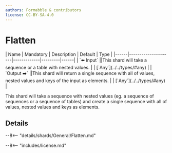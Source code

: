 ```yaml
---
authors: Formabble & contributors
license: CC-BY-SA-4.0
---
```



# Flatten

<div class="sh-parameters" markdown="1">
| Name | Mandatory | Description | Default | Type |
|------|---------------------|-------------|---------|------|
| `⬅️ Input` ||This shard will take a sequence or a table with nested values. | | [`Any`](../../types/#any) |
| `Output ➡️` ||This shard will return a single sequence with all of values, nested values and keys of the input as elements. | | [`Any`](../../types/#any) |

</div>

This shard will take a sequence with nested values (eg. a sequence of sequences or a sequence of tables) and create a single sequence with all of values, nested values and keys as elements.

## Details

--8<-- "details/shards/General/Flatten.md"


--8<-- "includes/license.md"

